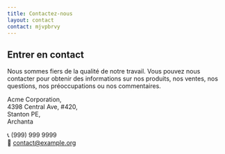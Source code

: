 ```yaml
---
title: Contactez-nous
layout: contact
contact: mjvpbrvy
---
```


Entrer en contact
------------

Nous sommes fiers de la qualité de notre travail. Vous pouvez nous contacter pour obtenir des informations sur nos produits, nos ventes, nos questions, nos préoccupations ou nos commentaires.

Acme Corporation,  
4398 Central Ave, #420,  
Stanton PE,  
Archanta

📞 (999) 999 9999  
📧 contact@example.org 

